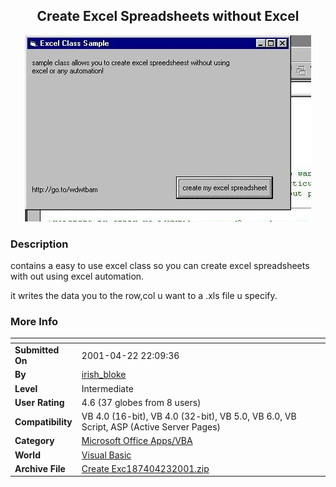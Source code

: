 ﻿<div align="center">

## Create Excel Spreadsheets without Excel

<img src="PIC2001423154494060.jpg">
</div>

### Description

contains a easy to use excel class so you can create excel spreadsheets with out using excel automation.

it writes the data you to the row,col u want to a .xls file u specify.
 
### More Info
 


<span>             |<span>
---                |---
**Submitted On**   |2001-04-22 22:09:36
**By**             |[irish\_bloke](https://github.com/Planet-Source-Code/PSCIndex/blob/master/ByAuthor/irish-bloke.md)
**Level**          |Intermediate
**User Rating**    |4.6 (37 globes from 8 users)
**Compatibility**  |VB 4\.0 \(16\-bit\), VB 4\.0 \(32\-bit\), VB 5\.0, VB 6\.0, VB Script, ASP \(Active Server Pages\) 
**Category**       |[Microsoft Office Apps/VBA](https://github.com/Planet-Source-Code/PSCIndex/blob/master/ByCategory/microsoft-office-apps-vba__1-42.md)
**World**          |[Visual Basic](https://github.com/Planet-Source-Code/PSCIndex/blob/master/ByWorld/visual-basic.md)
**Archive File**   |[Create Exc187404232001\.zip](https://github.com/Planet-Source-Code/irish-bloke-create-excel-spreadsheets-without-excel__1-22638/archive/master.zip)








